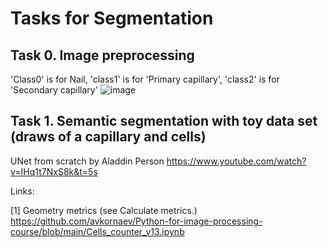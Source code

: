 # Tasks for Segmentation

## Task 0. Image preprocessing
'Class0' is for Nail, 'class1' is for 'Primary capillary', 'class2' is for 'Secondary capillary'
![image](https://user-images.githubusercontent.com/70199936/174386696-8a01fbc6-3ea4-49c2-9dc9-ceb1300250ec.png)


## Task 1. Semantic segmentation with toy data set (draws of a capillary and cells)
UNet from scratch by Aladdin Person https://www.youtube.com/watch?v=IHq1t7NxS8k&t=5s

Links:

[1] Geometry metrics (see Calculate metrics.) https://github.com/avkornaev/Python-for-image-processing-course/blob/main/Cells_counter_v13.ipynb
